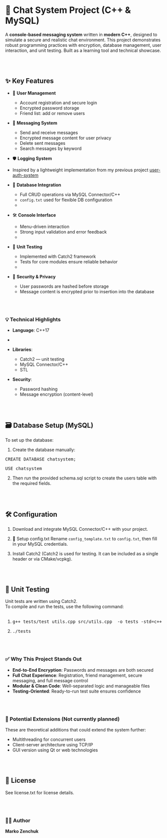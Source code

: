  
# 📨 Chat System Project (C++ & MySQL)

A **console-based messaging system** written in **modern C++**, designed to simulate a secure and realistic chat environment.
This project demonstrates robust programming practices with encryption, database management, user interaction, and unit testing.
Built as a learning tool and technical showcase.

<br><br>
## ✨ Key Features

* 👤 **User Management**

  * Account registration and secure login
  * Encrypted password storage
  * Friend list: add or remove users
    
* 💬 **Messaging System**

  * Send and receive messages
  * Encrypted message content for user privacy
  * Delete sent messages
  * Search messages by keyword
 
* 🛡️ **Logging System**
  
* Inspired by a lightweight implementation from my previous project [user-auth-system](https://github.com/Marko-Programmer/user-auth-system)

* 🧾 **Database Integration**

  * Full CRUD operations via MySQL Connector/C++
  * `config.txt` used for flexible DB configuration
  * 
* 🛠️ **Console Interface**

  * Menu-driven interaction
  * Strong input validation and error feedback
  * 
* 🧪 **Unit Testing**

  * Implemented with Catch2 framework
  * Tests for core modules ensure reliable behavior
  * 
* 🔐 **Security & Privacy**

  * User passwords are hashed before storage
  * Message content is encrypted prior to insertion into the database

<br><br>
### 💡 Technical Highlights

* **Language**: C++17
* 
* **Libraries**:

  * Catch2 — unit testing
  * MySQL Connector/C++
  * STL
    
* **Security**:

  * Password hashing 
  * Message encryption (content-level) 

<br><br>
## 🗃️ Database Setup (MySQL)
To set up the database:

1. Create the database manually:

<pre>CREATE DATABASE chatsystem;</pre>

<pre>USE chatsystem</pre>

2. Then run the provided schema.sql script to create the users table with the required fields.


<br><br>
## 🛠️ Configuration

1. Download and integrate MySQL Connector/C++ with your project.

2. 📄 Setup config.txt
Rename `config_template.txt` to `config.txt`, then fill in your MySQL credentials.

3. Install Catch2 (Catch2 is used for testing. It can be included as a single header or via CMake/vcpkg).
 

<br><br>
## 🧪 Unit Testing
Unit tests are written using Catch2. 
<br>
To compile and run the tests, use the following command:
<br><br>

1. <pre>g++ tests/test_utils.cpp src/utils.cpp  -o tests -std=c++17</pre>

2. <pre>./tests</pre>
<br><br>

### ✅ Why This Project Stands Out

* **End-to-End Encryption**: Passwords and messages are both secured  
* **Full Chat Experience**: Registration, friend management, secure messaging, and full message control  
* **Modular & Clean Code**: Well-separated logic and manageable files  
* **Testing-Oriented**: Ready-to-run test suite ensures confidence  


<br><br>

### 🔮 Potential Extensions (Not currently planned)

These are theoretical additions that could extend the system further:
- Multithreading for concurrent users
- Client-server architecture using TCP/IP
- GUI version using Qt or web technologies
 
<br><br>
## 📝 License
See license.txt for license details.

<br><br>
### 🧑‍💻 Author
**Marko Zenchuk**
 
